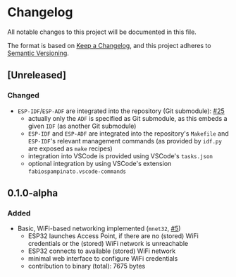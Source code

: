 # Changelog

All notable changes to this project will be documented in this file.

The format is based on [Keep a Changelog](https://keepachangelog.com/en/1.0.0/),
and this project adheres to [Semantic Versioning](https://semver.org/spec/v2.0.0.html).

## [Unreleased]

### Changed

- ``ESP-IDF``/``ESP-ADF`` are integrated into the repository (Git submodule): [#25](https://github.com/Mischback/krachkiste_esp32/issues/25)
  - actually only the ``ADF`` is specified as Git submodule, as this embeds a
    given ``IDF`` (as another Git submodule)
  - ``ESP-IDF`` and ``ESP-ADF`` are integrated into the repository's
    ``Makefile`` and ``ESP-IDF``'s relevant management commands (as provided by
    ``idf.py`` are exposed as ``make`` recipes)
  - integration into VSCode is provided using VSCode's ``tasks.json``
  - optional integration by using VSCode's extension ``fabiospampinato.vscode-commands``



## 0.1.0-alpha

### Added

- Basic, WiFi-based networking implemented (``mnet32``, [#5](https://github.com/Mischback/krachkiste_esp32/issues/5))
  - ESP32 launches Access Point, if there are no (stored) WiFi credentials or
    the (stored) WiFi network is unreachable
  - ESP32 connects to available (stored) WiFi network
  - minimal web interface to configure WiFi credentials
  - contribution to binary (total): 7675 bytes

<!--
### Added
### Changed
### Deprecated
### Removed
### Fixed
### Security
-->
